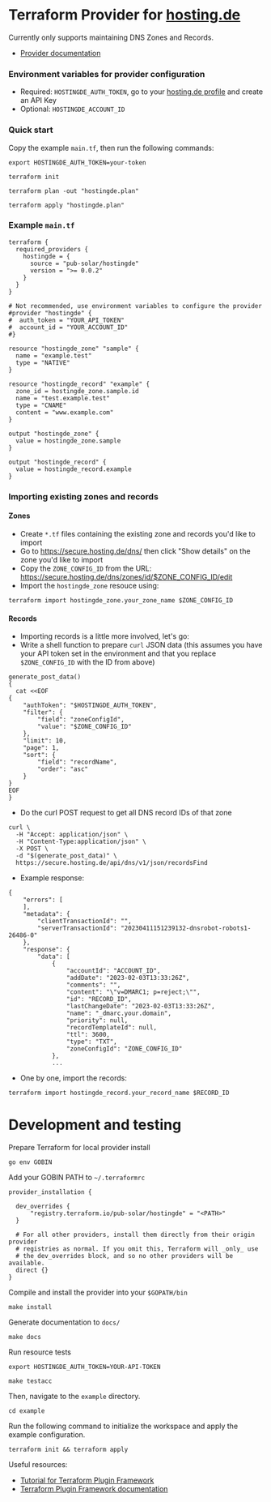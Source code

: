 # Terraform Provider for [hosting.de](https://hosting.de)

Currently only supports maintaining DNS Zones and Records.

- [Provider documentation](https://registry.terraform.io/providers/pub-solar/hostingde/latest/docs)

### Environment variables for provider configuration
- Required: `HOSTINGDE_AUTH_TOKEN`, go to your [hosting.de profile](https://secure.hosting.de/profile) and create an API Key
- Optional: `HOSTINGDE_ACCOUNT_ID`

### Quick start
Copy the example `main.tf`, then run the following commands:

```shell
export HOSTINGDE_AUTH_TOKEN=your-token
```
```shell
terraform init
```
```shell
terraform plan -out "hostingde.plan"
```
```shell
terraform apply "hostingde.plan"
```

### Example `main.tf`
```
terraform {
  required_providers {
    hostingde = {
      source = "pub-solar/hostingde"
      version = ">= 0.0.2"
    }
  }
}

# Not recommended, use environment variables to configure the provider
#provider "hostingde" {
#  auth_token = "YOUR_API_TOKEN"
#  account_id = "YOUR_ACCOUNT_ID"
#}

resource "hostingde_zone" "sample" {
  name = "example.test"
  type = "NATIVE"
}

resource "hostingde_record" "example" {
  zone_id = hostingde_zone.sample.id
  name = "test.example.test"
  type = "CNAME"
  content = "www.example.com"
}

output "hostingde_zone" {
  value = hostingde_zone.sample
}

output "hostingde_record" {
  value = hostingde_record.example
}
```

### Importing existing zones and records
#### Zones
- Create `*.tf` files containing the existing zone and records you'd like to import
- Go to https://secure.hosting.de/dns/ then click "Show details" on the zone you'd like to import
- Copy the `ZONE_CONFIG_ID` from the URL: https://secure.hosting.de/dns/zones/id/$ZONE_CONFIG_ID/edit
- Import the `hostingde_zone` resouce using:
```shell
terraform import hostingde_zone.your_zone_name $ZONE_CONFIG_ID
```

#### Records
- Importing records is a little more involved, let's go:
- Write a shell function to prepare `curl` JSON data (this assumes you have your
  API token set in the environment and that you replace `$ZONE_CONFIG_ID` with
  the ID from above)
```shell
generate_post_data()
{
  cat <<EOF
{
    "authToken": "$HOSTINGDE_AUTH_TOKEN",
    "filter": {
        "field": "zoneConfigId",
        "value": "$ZONE_CONFIG_ID"
    },
    "limit": 10,
    "page": 1,
    "sort": {
        "field": "recordName",
        "order": "asc"
    }
}
EOF
}
```
- Do the curl POST request to get all DNS record IDs of that zone
```shell
curl \
  -H "Accept: application/json" \
  -H "Content-Type:application/json" \
  -X POST \
  -d "$(generate_post_data)" \
  https://secure.hosting.de/api/dns/v1/json/recordsFind
```
- Example response:
```
{
    "errors": [
    ],
    "metadata": {
        "clientTransactionId": "",
        "serverTransactionId": "20230411151239132-dnsrobot-robots1-26486-0"
    },
    "response": {
        "data": [
            {
                "accountId": "ACCOUNT_ID",
                "addDate": "2023-02-03T13:33:26Z",
                "comments": "",
                "content": "\"v=DMARC1; p=reject;\"",
                "id": "RECORD_ID",
                "lastChangeDate": "2023-02-03T13:33:26Z",
                "name": "_dmarc.your.domain",
                "priority": null,
                "recordTemplateId": null,
                "ttl": 3600,
                "type": "TXT",
                "zoneConfigId": "ZONE_CONFIG_ID"
            },
            ...
```
- One by one, import the records:
```shell
terraform import hostingde_record.your_record_name $RECORD_ID
```

# Development and testing
Prepare Terraform for local provider install
```shell
go env GOBIN
```

Add your GOBIN PATH to `~/.terraformrc`
```
provider_installation {

  dev_overrides {
      "registry.terraform.io/pub-solar/hostingde" = "<PATH>"
  }

  # For all other providers, install them directly from their origin provider
  # registries as normal. If you omit this, Terraform will _only_ use
  # the dev_overrides block, and so no other providers will be available.
  direct {}
}
```

Compile and install the provider into your `$GOPATH/bin`

```shell
make install
```

Generate documentation to `docs/`

```shell
make docs
```

Run resource tests
```shell
export HOSTINGDE_AUTH_TOKEN=YOUR-API-TOKEN

make testacc
```

Then, navigate to the `example` directory.

```shell
cd example
```

Run the following command to initialize the workspace and apply the example configuration.

```shell
terraform init && terraform apply
```

Useful resources:
- [Tutorial for Terraform Plugin Framework](https://developer.hashicorp.com/terraform/tutorials/providers-plugin-framework/providers-plugin-framework-provider)
- [Terraform Plugin Framework documentation](https://developer.hashicorp.com/terraform/plugin/framework)
